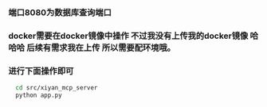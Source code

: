 ### 端口8080为数据库查询端口
### docker需要在docker镜像中操作 不过我没有上传我的docker镜像 哈哈哈 后续有需求我在上传 所以需要配环境哦。
### 进行下面操作即可
```sh
  cd src/xiyan_mcp_server
  python app.py
```
